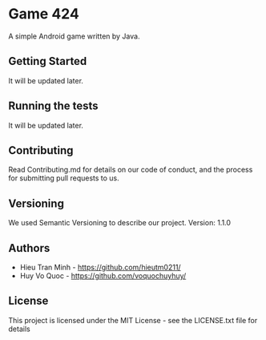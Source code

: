 # Game 424
A simple Android game written by Java.

## Getting Started
It will be updated later.

## Running the tests
It will be updated later.

## Contributing
Read Contributing.md for details on our code of conduct, and the process for submitting pull requests to us.

## Versioning
We used Semantic Versioning to describe our project.
Version: 1.1.0

## Authors
- Hieu Tran Minh - https://github.com/hieutm0211/
- Huy Vo Quoc - https://github.com/voquochuyhuy/

## License
This project is licensed under the MIT License - see the LICENSE.txt file for details

